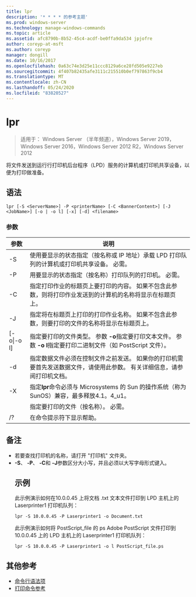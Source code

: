 ```yaml
---
title: lpr
description: '* * * * 的参考主题'
ms.prod: windows-server
ms.technology: manage-windows-commands
ms.topic: article
ms.assetid: afc8790b-8b52-45c4-acdf-be0ffa9da534 jpjofre
author: coreyp-at-msft
ms.author: coreyp
manager: dongill
ms.date: 10/16/2017
ms.openlocfilehash: 0a63c74e3d25e11ccc8129a6ce28fd505e9227eb
ms.sourcegitcommit: 4f407b82435afe3111c215510b0ef797863f9cb4
ms.translationtype: MT
ms.contentlocale: zh-CN
ms.lasthandoff: 05/24/2020
ms.locfileid: "83820527"
---
```

# <a name="lpr"></a>lpr

> 适用于： Windows Server （半年频道），Windows Server 2019，Windows Server 2016，Windows Server 2012 R2，Windows Server 2012

将文件发送到运行行打印机后台程序（LPD）服务的计算机或打印机共享设备，以便为打印做准备。

## <a name="syntax"></a>语法
```
lpr [-S <ServerName>] -P <printerName> [-C <BannerContent>] [-J <JobName>] [-o | -o l] [-x] [-d] <filename>
```
### <a name="parameters"></a>参数

|     参数      |                                                                                                           说明                                                                                                           |
|--------------------|---------------------------------------------------------------------------------------------------------------------------------------------------------------------------------------------------------------------------------|
|  -S<ServerName>   |                                    使用要显示的状态指定（按名称或 IP 地址）承载 LPD 打印队列的计算机或打印机共享设备。 必需。                                    |
|  -P<printerName>  |                                                              用要显示的状态指定（按名称）打印队列的打印机。 必需。                                                              |
| -C<BannerContent> |                指定打印作业的标题页上要打印的内容。 如果不包含此参数，则将打印作业发送到的计算机的名称将显示在标题页上。                 |
|    -J<JobName>    |                           指定将在标题页上打印的打印作业名称。 如果不包含此参数，则要打印的文件的名称将显示在标题页上。                            |
| [-o&#124;-o l]  | 指定要打印的文件类型。 参数 **-o**指定要打印文本文件。 参数 **-o l**指定要打印二进制文件（如 PostScript 文件）。 |
|         -d         |              指定数据文件必须在控制文件之前发送。 如果你的打印机需要首先发送数据文件，请使用此参数。 有关详细信息，请参阅打印机文档。               |
|         -X         |                               指定**lpr**命令必须与 Microsystems 的 Sun 的操作系统（称为 SunOS）兼容，最多释放4.1。4_u1。                                |
|     <FileName>     |                                                                                      指定要打印的文件（按名称）。 必需。                                                                                      |
|         /?         |                                                                                              在命令提示符下显示帮助。                                                                                               |

## <a name="remarks"></a>备注
- 若要查找打印机的名称，请打开 "打印机" 文件夹。
- **-S**、 **-P**、 **-C**和 **-J**参数区分大小写，并且必须以大写字母形式键入。
  ## <a name="examples"></a>示例
  此示例演示如何在10.0.0.45 上将文档 .txt 文本文件打印到 LPD 主机上的 Laserprinter1 打印机队列：
  ```
  lpr -S 10.0.0.45 -P Laserprinter1 -o Document.txt
  ```
  此示例演示如何将 PostScript_file 的 ps Adobe PostScript 文件打印到10.0.0.45 上的 LPD 主机上的 Laserprinter1 打印机队列：
  ```
  lpr -S 10.0.0.45 -P Laserprinter1 -o l PostScript_file.ps
  ```

## <a name="additional-references"></a>其他参考
- [命令行语法项](command-line-syntax-key.md)
-   [打印命令参考](print-command-reference.md)
